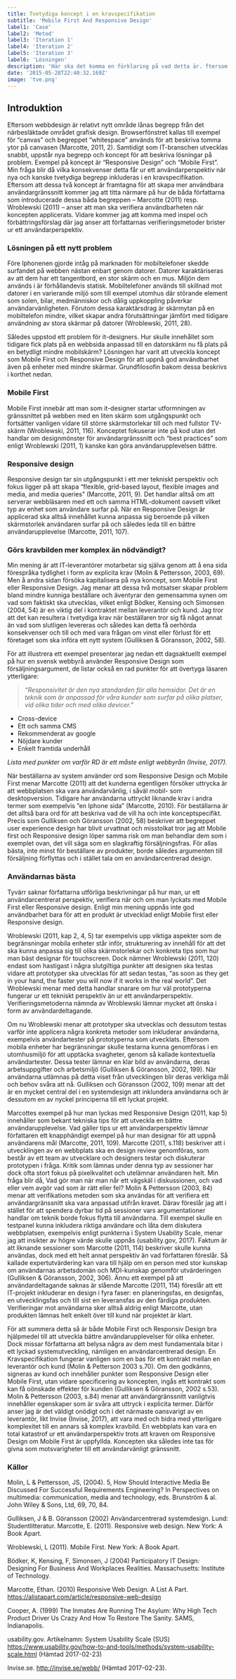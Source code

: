 ```yaml
---
title: Tvetydiga koncept i en kravspecifikation
subtitle: 'Mobile First And Responsive Design'
label1: 'Case'
label2: 'Metod'
label3: 'Iteration 1'
label4: 'Iteration 2'
label5: 'Iteration 3'
label6: 'Lösningen'
description: 'Här ska det komma en förklaring på vad detta är. ftersom webbdesign är relativt nytt område lånas begrepp från det närbesläktade området grafisk design. Browserfönstret kallas till exempel för “canvas” och begreppet “whitespace” används för att beskriva tomma ytor på canvasen (Marcotte, 2011, 2). Samtidigt som IT-branschen utvecklas snabbt, uppstår nya begrepp och koncept för att beskriva lösningar på problem. Exempel på koncept är “Responsive Design” och “Mobile First”. '
date: '2015-05-28T22:40:32.169Z'
image: 'tve.png'
---
```


## Introduktion

Eftersom webbdesign är relativt nytt område lånas begrepp från det närbesläktade området grafisk design. Browserfönstret kallas till exempel för “canvas” och begreppet “whitespace” används för att beskriva tomma ytor på canvasen (Marcotte, 2011, 2). Samtidigt som IT-branschen utvecklas snabbt, uppstår nya begrepp och koncept för att beskriva lösningar på problem. Exempel på koncept är “Responsive Design” och “Mobile First”. Min fråga blir då vilka konsekvenser detta får ur ett användarperspektiv när nya och kanske tvetydiga begrepp inkluderas i en kravspecifikation. Eftersom att dessa två koncept är framtagna för att skapa mer användbara användargränssnitt kommer jag att titta närmare på hur de båda författarna som introducerade dessa båda begreppen – Marcotte (2011) resp. Wroblewski (2011) – anser att man ska verifiera användbarheten när koncepten applicerats. Vidare kommer jag att komma med inspel och förbättringsförslag där jag anser att författarnas verifieringsmetoder brister ur ett användarperspektiv.

### Lösningen på ett nytt problem

Före Iphonenen gjorde intåg på marknaden för mobiltelefoner skedde surfandet på webben nästan enbart genom datorer. Datorer karaktäriseras av att dem har ett tangentbord, en stor skärm och en mus. Miljön dem används i är förhållandevis statisk. Mobiltelefoner används till skillnad mot datorer i en varierande miljö som till exempel utomhus där störande element som solen, bilar, medmänniskor och dålig uppkoppling påverkar användarvänligheten. Förutom dessa karaktärsdrag är skärmytan på en mobiltelefon mindre, vilket skapar andra förutsättningar jämfört med tidigare användning av stora skärmar på datorer (Wroblewski, 2011, 28).

Således uppstod ett problem för it-designers. Hur skulle innehållet som tidigare fick plats på en webbsida anpassad till en datorskärm nu få plats på en betydligt mindre mobilskärm? Lösningen har varit att utveckla koncept som Mobile First och Responsive Design för att uppnå god användbarhet även på enheter med mindre skärmar. Grundfilosofin bakom dessa beskrivs i korthet nedan.

### Mobile First

Mobile First innebär att man som it-designer startar utformningen av gränssnittet på webben med en liten skärm som utgångspunkt och fortsätter vanligen vidare till större skärmstorlekar till och med fullstor TV-skärm (Wroblewski, 2011, 116). Konceptet fokuserar inte på kod utan det handlar om designmönster för användargränssnitt och “best practices” som enligt Wroblewski (2011, 1) kanske kan göra användarupplevelsen bättre.

### Responsive design

Responsive design tar sin utgångspunkt i ett mer tekniskt perspektiv och fokus ligger på att skapa “flexible, grid-based layout, flexible images and media, and media queries” (Marcotte, 2011, 9). Det handlar alltså om att serverar webbläsaren med ett och samma HTML-dokument oavsett vilket typ av enhet som användare surfar på. När en Responsive Design är applicerad ska alltså innehållet kunna anpassa sig beroende på vilken skärmstorlek användaren surfar på och således leda till en bättre användarupplevelse (Marcotte, 2011, 107).

### Görs kravbilden mer komplex än nödvändigt?

Min mening är att IT-leverantörer motarbetar sig själva genom att å ena sida förespråka tydlighet i form av explicita krav (Molin & Pettersson, 2003, 69). Men å andra sidan försöka kapitalisera på nya koncept, som Mobile First eller Responsive Design. Jag menar att dessa två motsatser skapar problem bland mindre kunniga beställare och äventyrar den gemensamma synen om vad som faktiskt ska utvecklas, vilket enligt Bödker, Kensing och Simonsen (2004, 54) är en viktig del i kontraktet mellan leverantör och kund. Jag tror att det kan resultera i tvetydiga krav när beställaren tror sig få något annat än vad som slutligen levereras och således kan detta få oerhörda konsekvenser och till och med vara frågan om vinst eller förlust för ett företaget som ska införa ett nytt system (Gulliksen & Göransson, 2002, 58).

För att illustrera ett exempel presenterar jag nedan ett dagsaktuellt exempel på hur en svensk webbyrå använder Responsive Design som försäljningsargument, de listar också en rad punkter för att övertyga läsaren ytterligare:

> _“Responsivitet är den nya standarden för alla hemsidor. Det är en teknik som är anpassad för våra kunder som surfar på olika platser, vid olika tider och med olika devicer.”_

- Cross-device
- Ett och samma CMS
- Rekommenderat av google
- Nöjdare kunder
- Enkelt framtida underhåll

_Lista med punkter om varför RD är ett måste enligt webbyrån (Invise, 2017)._

När beställarna av system använder ord som Responsive Design och Mobile First menar Marcotte (2011) att det kunderna egentligen försöker uttrycka är att webbplatsen ska vara användarvänlig, i såväl mobil- som desktopversion. Tidigare har användarna uttryckt liknande krav i andra termer som exempelvis ”en Iphone sida” (Marcotte, 2010). För beställarna är det alltså bara ord för att beskriva vad de vill ha och inte konceptspecifikt. Precis som Gulliksen och Göransson (2002, 58) beskriver att begreppet user experience design har blivit urvattnat och misstolkat tror jag att Mobile first och Responsive design löper samma risk om man behandlar dem som i exemplet ovan, det vill säga som en slagkraftig försäljningsfras. För allas bästa, inte minst för beställare av produkter, borde således argumenten till försäljning förflyttas och i stället tala om en användarcentrerad design.

### Användarnas bästa

Tyvärr saknar författarna utförliga beskrivningar på hur man, ur ett användarcentrerat perspektiv, verifiera när och om man lyckats med Mobile First eller Responsive design. Enligt min mening uppnås inte god användbarhet bara för att en produkt är utvecklad enligt Mobile first eller Responsive design.

Wroblewski (2011, kap 2, 4, 5) tar exempelvis upp viktiga aspekter som de begränsningar mobila enheter står inför, strukturering av innehåll för att det ska kunna anpassa sig till olika skärmstorlekar och konkreta tips som hur man bäst designar för touchscreen. Dock nämner Wroblewski (2011, 120) endast som hastigast i några slutgiltiga punkter att designen ska testas vidare att prototyper ska utvecklas för att sedan testas, “as soon as they get in your hand, the faster you will now if it works in the real world”. Det Wroblewski menar med detta handlar snarare om hur väl prototyperna fungerar ur ett tekniskt perspektiv än ur ett användarperspektiv. Verifieringsmetoderna nämnda av Wroblewski lämnar mycket att önska i form av användardeltagande.

Om nu Wroblewski menar att prototyper ska utvecklas och dessutom testas varför inte applicera några konkreta metoder som inkluderar användarna, exempelvis användartester på prototyperna som utvecklats. Eftersom mobila enheter har begränsningar skulle testarna kunna genomföras i en utomhusmiljö för att upptäcka svagheter, genom så kallade kontextuella användartester. Dessa tester lämnar en klar bild av användarna, deras arbetsuppgifter och arbetsmiljö (Gulliksen & Göransson, 2002, 199). När användarna utlämnas på detta viset från utvecklingen blir deras verkliga mål och behov svåra att nå. Gulliksen och Göransson (2002, 109) menar att det är en mycket central del i en systemdesign att inklundera användarna och är dessutom en av nyckel principerna till ett lyckat projekt.

Marcottes exempel på hur man lyckas med Responsive Design (2011, kap 5) innehåller som bekant tekniska tips för att utveckla en bättre användarupplevelse. Vad gäller tips ur ett användarperspektiv lämnar författaren ett knapphändigt exempel på hur man designar för att uppnå användarens mål (Marcotte, 2011, 109). Marcotte (2011, s.118) beskriver att i utvecklingen av en webbplats ska en design review genomföras, som består av ett team av utvecklare och designers testar och diskuterar prototypen i fråga. Kritik som lämnas under denna typ av sessioner har dock ofta stort fokus på pixelkvalitet och utelämnar användaren helt. Min fråga blir då, Vad gör man när man når ett vägskäl i diskussionen, och vad eller vem avgör vad som är rätt eller fel? Molin & Pettersson (2003, 84) menar att verifikations metoden som ska användas för att verifiera ett användargränssnitt ska vara anpassad utifrån kravet. Därav föreslår jag att i stället för att spendera dyrbar tid på sessioner vars argumentationer handlar om teknik borde fokus flytta till användarna. Till exempel skulle en testpanel kunna inkludera riktiga användare och låta dem diskutera webbplatsen, exempelvis enligt punkterna i System Usability Scale, menar jag att insikter av högre värde skulle uppnås (usability.gov, 2017). Faktum är att liknande sessioner som Marcotte (2011, 114) beskriver skulle kunna användas, dock med ett helt annat perspektiv än vad författaren föreslår. Så kallade expertutvärdering kan vara till hjälp om en person med stor kunskap om användarnas arbetsdomän och MDI-kunskap genomför utvärderingen (Gulliksen & Göransson, 2002, 306). Ännu ett exempel på att användardeltagande saknas är slående Marcotte (2011, 114) föreslår att ett IT-projekt inkluderar en design i fyra faser: en planeringsfas, en designfas, en utvecklingsfas och till sist en leveransfas av den färdiga produkten. Verifieringar mot användarna sker alltså aldrig enligt Marcotte, utan produkten lämnas helt enkelt över till kund när projektet är klart.

För att summera detta så är både Mobile First och Responsiv Design bra hjälpmedel till att utveckla bättre användarupplevelser för olika enheter. Dock missar författarna att belysa några av dem mest fundamentala bitar i ett lyckad systemutveckling, nämligen en användarcentrerad design. En Kravspecifikation fungerar vanligen som en bas för ett kontrakt mellan en leverantör och kund (Molin & Petterson 2003 s.70). Om den godkänns, signeras av kund och innehåller punkter som Responsive Design eller Mobile First, utan vidare specificering av koncepten, ingås ett kontrakt som kan få oönskade effekter för kunden (Gulliksen & Göransson, 2002 s.53). Molin & Pettersson (2003, s.84) menar att användargränssnitt vanligtvis innehåller egenskaper som är svåra att uttryck i explicita termer. Därför anser jag är det väldigt onödigt och i det närmaste oansvarigt av en leverantör, likt Invise (Invise, 2017), att vara med och bidra med ytterligare komplexitet till en annars så komplex kravbild. En webbplats kan vara en total katastrof ur ett användarperspektiv trots att kraven om Responsive Design om Mobile First är uppfyllda. Koncepten ska således inte tas för givna som motsvarigheter till ett användarvänligt gränssnitt.

### Källor

Molin, L & Pettersson, JS, (2004). 5, How Should Interactive Media Be Discussed For Successful Requirements Engineering? In Perspectives on multimedia: communication, media and technology, eds. Brunström & al. John Wiley & Sons, Ltd, 69, 70, 84.

Gulliksen, J & B. Göransson (2002) Användarcentrerad systemdesign. Lund: Studentlitteratur.
Marcotte, E. (2011). Responsive web design. New York: A Book Apart.

Wroblewski, L (2011). Mobile First. New York: A Book Apart.

Bödker, K, Kensing, F, Simonsen, J (2004) Participatory IT Design: Designing For Business And Workplaces Realities. Massachusetts: Institute of Technology.

Marcotte, Ethan. (2010) Responsive Web Design. A List A Part. https://alistapart.com/article/responsive-web-design

Cooper, A. (1999) The Inmates Are Running The Asylum: Why High Tech Product Driver Us Crazy And How To Restore The Sanity. SAMS, Indianapolis.

usability.gov. Artikelnamn: System Usability Scale (SUS)
https://www.usability.gov/how-to-and-tools/methods/system-usability-scale.html
(Hämtad 2017-02-23)

Invise.se. http://invise.se/webb/ (Hämtad 2017-02-23).
